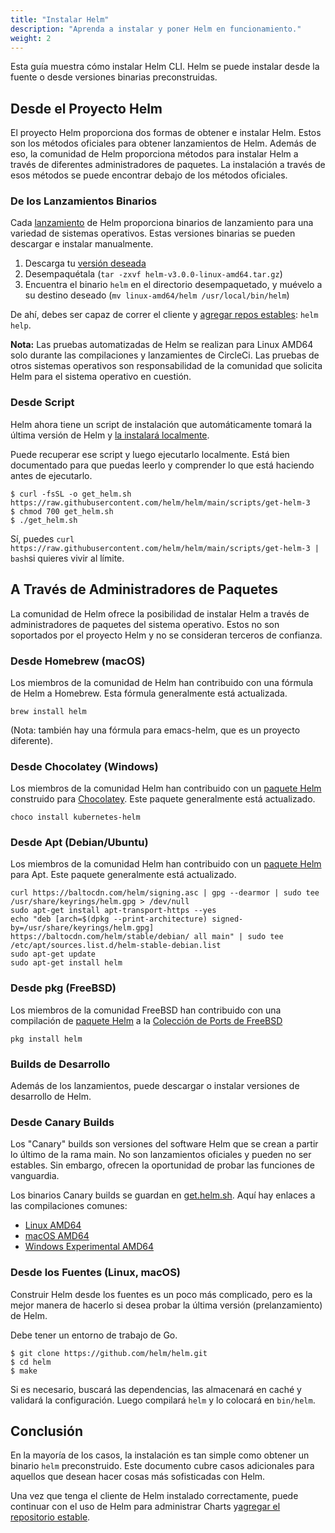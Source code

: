 ```yaml
---
title: "Instalar Helm"
description: "Aprenda a instalar y poner Helm en funcionamiento."
weight: 2
---
```


Esta guía muestra cómo instalar Helm CLI. Helm se puede instalar desde la fuente
o desde versiones binarias preconstruidas.

## Desde el Proyecto Helm

El proyecto Helm proporciona dos formas de obtener e instalar Helm. Estos son los
métodos oficiales para obtener lanzamientos de Helm. Además de eso, la comunidad
de Helm proporciona métodos para instalar Helm a través de diferentes administradores
de paquetes. La instalación a través de esos métodos se puede encontrar debajo
de los métodos oficiales.

### De los Lanzamientos Binarios

Cada [lanzamiento](https://github.com/helm/helm/releases) de Helm proporciona
binarios de lanzamiento para una variedad de sistemas operativos. Estas versiones
binarias se pueden descargar e instalar manualmente.

1. Descarga tu [versión deseada](https://github.com/helm/helm/releases)
2. Desempaquétala (`tar -zxvf helm-v3.0.0-linux-amd64.tar.gz`)
3. Encuentra el binario `helm` en el directorio desempaquetado, y muévelo a su
destino deseado (`mv linux-amd64/helm /usr/local/bin/helm`)

De ahí, debes ser capaz de correr el cliente y
[agregar repos estables](https://helm.sh/docs/intro/quickstart/#initialize-a-helm-chart-repository):
`helm help`.

**Nota:** Las pruebas automatizadas de Helm se realizan para Linux AMD64 solo durante
las compilaciones y lanzamientes de CircleCi. Las pruebas de otros sistemas operativos
son responsabilidad de la comunidad que solicita Helm para el sistema operativo
en cuestión.

### Desde Script

Helm ahora tiene un script de instalación que automáticamente tomará la última versión
de Helm y [la instalará localmente](https://raw.githubusercontent.com/helm/helm/main/scripts/get-helm-3).

Puede recuperar ese script y luego ejecutarlo localmente. Está bien documentado para
que puedas leerlo y comprender lo que está haciendo antes de ejecutarlo.

```console
$ curl -fsSL -o get_helm.sh https://raw.githubusercontent.com/helm/helm/main/scripts/get-helm-3
$ chmod 700 get_helm.sh
$ ./get_helm.sh
```

Sí, puedes `curl https://raw.githubusercontent.com/helm/helm/main/scripts/get-helm-3 | bash`si
quieres vivir al límite.

## A Través de Administradores de Paquetes

La comunidad de Helm ofrece la posibilidad de instalar Helm a través de administradores
de paquetes del sistema operativo. Estos no son soportados por el proyecto Helm y
no se consideran terceros de confianza.

### Desde Homebrew (macOS)

Los miembros de la comunidad de Helm han contribuido con una fórmula de Helm a Homebrew.
Esta fórmula generalmente está actualizada.

```console
brew install helm
```

(Nota: también hay una fórmula para emacs-helm, que es un proyecto diferente).

### Desde Chocolatey (Windows)

Los miembros de la comunidad Helm han contribuido con un
[paquete Helm](https://chocolatey.org/packages/kubernetes-helm) construido para
[Chocolatey](https://chocolatey.org/). Este paquete generalmente está actualizado.

```console
choco install kubernetes-helm
```

### Desde Apt (Debian/Ubuntu)

Los miembros de la comunidad Helm han contribuido con un
[paquete Helm](https://helm.baltorepo.com/stable/debian/) para Apt.
Este paquete generalmente está actualizado.

```console
curl https://baltocdn.com/helm/signing.asc | gpg --dearmor | sudo tee /usr/share/keyrings/helm.gpg > /dev/null
sudo apt-get install apt-transport-https --yes
echo "deb [arch=$(dpkg --print-architecture) signed-by=/usr/share/keyrings/helm.gpg] https://baltocdn.com/helm/stable/debian/ all main" | sudo tee /etc/apt/sources.list.d/helm-stable-debian.list
sudo apt-get update
sudo apt-get install helm
```

### Desde pkg (FreeBSD)

Los miembros de la comunidad FreeBSD han contribuido con una compilación de
[paquete Helm](https://www.freshports.org/sysutils/helm) a la
[Colección de Ports de FreeBSD](https://man.freebsd.org/ports)

```console
pkg install helm
```

### Builds de Desarrollo

Además de los lanzamientos, puede descargar o instalar versiones de desarrollo de
Helm.

### Desde Canary Builds

Los "Canary" builds son versiones del software Helm que se crean a partir lo último
de la rama main. No son lanzamientos oficiales y pueden no ser estables. Sin embargo,
ofrecen la oportunidad de probar las funciones de vanguardia.

Los binarios Canary builds se guardan en [get.helm.sh](https://get.helm.sh). Aquí
hay enlaces a las compilaciones comunes:

- [Linux AMD64](https://get.helm.sh/helm-canary-linux-amd64.tar.gz)
- [macOS AMD64](https://get.helm.sh/helm-canary-darwin-amd64.tar.gz)
- [Windows Experimental AMD64](https://get.helm.sh/helm-canary-windows-amd64.zip)

### Desde los Fuentes (Linux, macOS)

Construir Helm desde los fuentes es un poco más complicado, pero es la mejor
manera de hacerlo si desea probar la última versión (prelanzamiento) de Helm.

Debe tener un entorno de trabajo de Go.

```console
$ git clone https://github.com/helm/helm.git
$ cd helm
$ make
```

Si es necesario, buscará las dependencias, las almacenará en caché y validará
la configuración. Luego compilará `helm` y lo colocará en `bin/helm`.

## Conclusión

En la mayoría de los casos, la instalación es tan simple como obtener un binario
`helm` preconstruido. Este documento cubre casos adicionales para aquellos que
desean hacer cosas más sofisticadas con Helm.

Una vez que tenga el cliente de Helm instalado correctamente, puede continuar con
el uso de Helm para administrar Charts y[agregar el repositorio
estable](https://helm.sh/docs/intro/quickstart/#initialize-a-helm-chart-repository).
